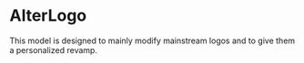 # AlterLogo
This model is designed to mainly modify mainstream logos and to give them a personalized revamp.
